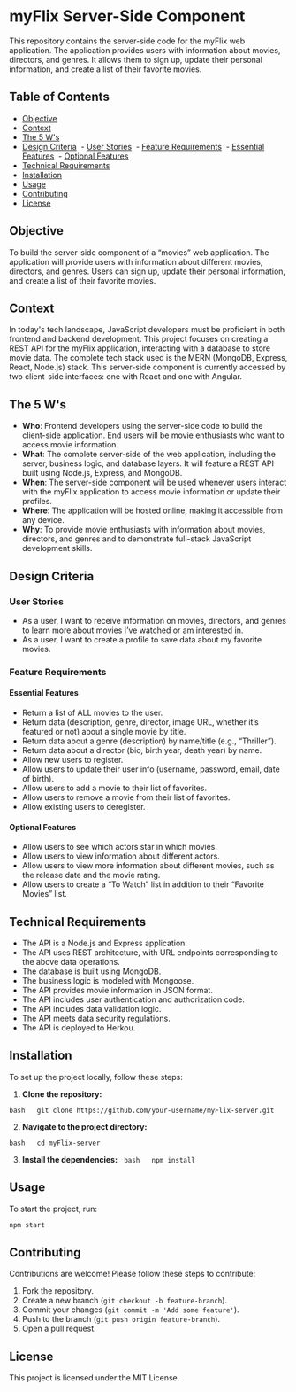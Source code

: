 # myFlix Server-Side Component

This repository contains the server-side code for the myFlix web application. The application provides users with information about movies, directors, and genres. It allows them to sign up, update their personal information, and create a list of their favorite movies.

## Table of Contents

- [Objective](#objective)
- [Context](#context)
- [The 5 W's](#the-5-ws)
- [Design Criteria](#design-criteria)
   - [User Stories](#user-stories)
   - [Feature Requirements](#feature-requirements)
   - [Essential Features](#essential-features)
   - [Optional Features](#optional-features)
- [Technical Requirements](#technical-requirements)
- [Installation](#installation)
- [Usage](#usage)
- [Contributing](#contributing)
- [License](#license)

## Objective

To build the server-side component of a “movies” web application. The application will provide users with information about different movies, directors, and genres. Users can sign up, update their personal information, and create a list of their favorite movies.

## Context

In today's tech landscape, JavaScript developers must be proficient in both frontend and backend development. This project focuses on creating a REST API for the myFlix application, interacting with a database to store movie data. The complete tech stack used is the MERN (MongoDB, Express, React, Node.js) stack. This server-side component is currently accessed by two client-side interfaces: one with React and one with Angular.

## The 5 W's

- **Who**: Frontend developers using the server-side code to build the client-side application. End users will be movie enthusiasts who want to access movie information.
- **What**: The complete server-side of the web application, including the server, business logic, and database layers. It will feature a REST API built using Node.js, Express, and MongoDB.
- **When**: The server-side component will be used whenever users interact with the myFlix application to access movie information or update their profiles.
- **Where**: The application will be hosted online, making it accessible from any device.
- **Why**: To provide movie enthusiasts with information about movies, directors, and genres and to demonstrate full-stack JavaScript development skills.

## Design Criteria

### User Stories

- As a user, I want to receive information on movies, directors, and genres to learn more about movies I’ve watched or am interested in.
- As a user, I want to create a profile to save data about my favorite movies.

### Feature Requirements

#### Essential Features

- Return a list of ALL movies to the user.
- Return data (description, genre, director, image URL, whether it’s featured or not) about a single movie by title.
- Return data about a genre (description) by name/title (e.g., “Thriller”).
- Return data about a director (bio, birth year, death year) by name.
- Allow new users to register.
- Allow users to update their user info (username, password, email, date of birth).
- Allow users to add a movie to their list of favorites.
- Allow users to remove a movie from their list of favorites.
- Allow existing users to deregister.

#### Optional Features

- Allow users to see which actors star in which movies.
- Allow users to view information about different actors.
- Allow users to view more information about different movies, such as the release date and the movie rating.
- Allow users to create a “To Watch” list in addition to their “Favorite Movies” list.

## Technical Requirements

- The API is a Node.js and Express application.
- The API uses REST architecture, with URL endpoints corresponding to the above data operations.
- The database is built using MongoDB.
- The business logic is modeled with Mongoose.
- The API provides movie information in JSON format.
- The API includes user authentication and authorization code.
- The API includes data validation logic.
- The API meets data security regulations.
- The API is deployed to Herkou.

## Installation

To set up the project locally, follow these steps:

1. **Clone the repository:**

`bash
  git clone https://github.com/your-username/myFlix-server.git
  `

2. **Navigate to the project directory:**

`bash
  cd myFlix-server
  `

3. **Install the dependencies:**
     `bash
  npm install
  `

## Usage

To start the project, run:

```bash
npm start
```

## Contributing

Contributions are welcome! Please follow these steps to contribute:

1. Fork the repository.
2. Create a new branch (`git checkout -b feature-branch`).
3. Commit your changes (`git commit -m 'Add some feature'`).
4. Push to the branch (`git push origin feature-branch`).
5. Open a pull request.

## License

This project is licensed under the MIT License.

